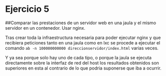 # Ejercicio 5
##Comparar las prestaciones de un servidor web en una jaula y el mismo servidor en un contenedor. Usar nginx.

Tras crear toda la infraestructura necesaria para poder ejecutar nginx y que recibiera peticiones tanto en una jaula como en lxc se procede a ejecutar el comando `ab -n 100000000000 direccionservidor/index.html` varias veces.

Y ya sea porque solo hay uno de cada tipo, o porque la jaula se ejecuta directamente sobre la interfaz de red del host los resultados obtenidos son superiores en esta al contrario de lo que podria suponerse que iba a ocurrir.
